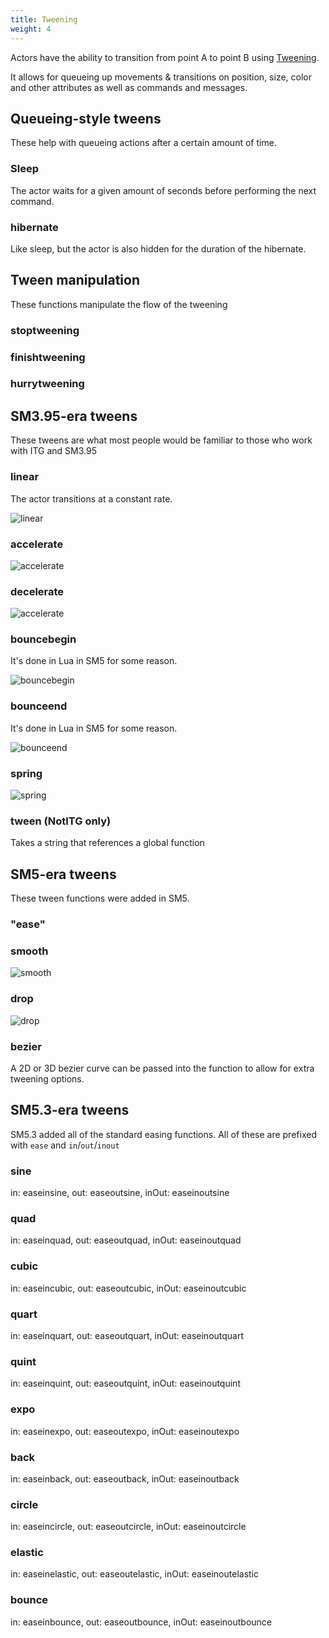 ```yaml
---
title: Tweening
weight: 4
---
```


Actors have the ability to transition from point A to point B using [Tweening](https://en.wikipedia.org/wiki/Inbetweening).

It allows for queueing up movements & transitions on position, size, color and other attributes as well as commands and messages.

## Queueing-style tweens

These help with queueing actions after a certain amount of time.

### Sleep

The actor waits for a given amount of seconds before performing the next command.

### hibernate

Like sleep, but the actor is also hidden for the duration of the hibernate.

## Tween manipulation

These functions manipulate the flow of the tweening

### stoptweening

### finishtweening

### hurrytweening

## SM3.95-era tweens

These tweens are what most people would be familiar to those who work with ITG and SM3.95

<!-- We should probably create images for each variant... -->

### linear

The actor transitions at a constant rate.

![linear](/mods/tweens/linear.png)

### accelerate

![accelerate](/mods/tweens/accelerate.png)

### decelerate

![accelerate](/mods/tweens/decelerate.png)

### bouncebegin

It's done in Lua in SM5 for some reason.

![bouncebegin](/mods/tweens/bouncebegin.png)

### bounceend

It's done in Lua in SM5 for some reason.

![bounceend](/mods/tweens/bounceend.png)

### spring

![spring](/mods/tweens/spring.png)

### tween (NotITG only)

Takes a string that references a global function

## SM5-era tweens

These tween functions were added in SM5.

<!-- We should probably create images for each variant... -->

### "ease"

### smooth

![smooth](/mods/tweens/smooth.png)

### drop

![drop](/mods/tweens/drop.png)

### bezier

A 2D or 3D bezier curve can be passed into the function to allow for extra tweening options.

## SM5.3-era tweens

SM5.3 added all of the standard easing functions. All of these are prefixed with `ease` and `in`/`out`/`inout`

<!-- We should probably create images for each variant... -->

### sine

in: easeinsine, out: easeoutsine, inOut: easeinoutsine

### quad

in: easeinquad, out: easeoutquad, inOut: easeinoutquad

### cubic

in: easeincubic, out: easeoutcubic, inOut: easeinoutcubic

### quart

in: easeinquart, out: easeoutquart, inOut: easeinoutquart

### quint

in: easeinquint, out: easeoutquint, inOut: easeinoutquint

### expo

in: easeinexpo, out: easeoutexpo, inOut: easeinoutexpo

### back

in: easeinback, out: easeoutback, inOut: easeinoutback

### circle

in: easeincircle, out: easeoutcircle, inOut: easeinoutcircle

### elastic

in: easeinelastic, out: easeoutelastic, inOut: easeinoutelastic

### bounce

in: easeinbounce, out: easeoutbounce, inOut: easeinoutbounce
